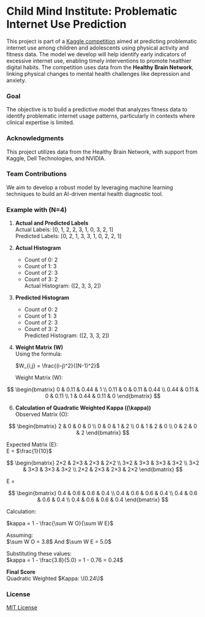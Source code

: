 # Child Mind Institute: Problematic Internet Use Prediction

This project is part of a [Kaggle competition](https://www.kaggle.com/competitions/child-mind-institute-problematic-internet-use/overview) aimed at predicting problematic internet use among children and adolescents using physical activity and fitness data. The model we develop will help identify early indicators of excessive internet use, enabling timely interventions to promote healthier digital habits. The competition uses data from the **Healthy Brain Network**, linking physical changes to mental health challenges like depression and anxiety.

### Goal
The objective is to build a predictive model that analyzes fitness data to identify problematic internet usage patterns, particularly in contexts where clinical expertise is limited.

### Acknowledgments
This project utilizes data from the Healthy Brain Network, with support from Kaggle, Dell Technologies, and NVIDIA. 

### Team Contributions
We aim to develop a robust model by leveraging machine learning techniques to build an AI-driven mental health diagnostic tool.

### Example with \(N=4\)

1. **Actual and Predicted Labels**  
   Actual Labels: [0, 1, 2, 2, 3, 1, 0, 3, 2, 1]  
   Predicted Labels: [0, 2, 1, 3, 3, 1, 0, 2, 2, 1]

2. **Actual Histogram**  
   - Count of 0: 2  
   - Count of 1: 3  
   - Count of 2: 3  
   - Count of 3: 2  
   Actual Histogram: \([2, 3, 3, 2]\)

3. **Predicted Histogram**  
   - Count of 0: 2  
   - Count of 1: 3  
   - Count of 2: 3  
   - Count of 3: 2  
   Predicted Histogram: \([2, 3, 3, 2]\)

4. **Weight Matrix \(W\)**  
   Using the formula:  

   $W_{i,j} = \frac{(i-j)^2}{(N-1)^2}$
   
   Weight Matrix \(W\):  

$$
\begin{bmatrix}
0 & 0.11 & 0.44 & 1 \\
0.11 & 0 & 0.11 & 0.44 \\
0.44 & 0.11 & 0 & 0.11 \\
1 & 0.44 & 0.11 & 0
\end{bmatrix}
$$

6. **Calculation of Quadratic Weighted Kappa (\(\kappa\))**  
   Observed Matrix \(O\):  

  $$
\begin{bmatrix}
2 & 0 & 0 & 0 \\
0 & 0 & 1 & 2 \\
0 & 1 & 2 & 0 \\
0 & 2 & 0 & 2
\end{bmatrix}
$$

   Expected Matrix \(E\):  
E = $\frac{1}{10}$

$$
\begin{bmatrix}  
2×2 & 2×3 & 2×3 & 2×2 \\
3×2 & 3×3 & 3×3 & 3×2 \\
3×2 & 3×3 & 3×3 & 3×2 \\
2×2 & 2×3 & 2×3 & 2×2
\end{bmatrix}
$$


E =

$$
\begin{bmatrix}
0.4 & 0.6 & 0.6 & 0.4 \\
0.4 & 0.6 & 0.6 & 0.4 \\
0.4 & 0.6 & 0.6 & 0.4 \\
0.4 & 0.6 & 0.6 & 0.4
\end{bmatrix}
$$

   Calculation:  

$kappa = 1 - \frac{\sum W O}{\sum W E}$

Assuming:  
$\sum W O = 3.8\$
And
$\sum W E = 5.0\$
   
   Substituting these values:  
   $kappa = 1 - \frac{3.8}{5.0} = 1 - 0.76 = 0.24$


   **Final Score**  
   Quadratic Weighted $Kappa: \(0.24\)$



### License
[MIT License](LICENSE)
